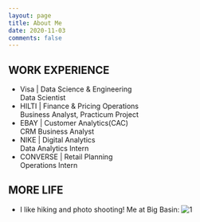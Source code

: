 ```yaml
---
layout: page
title: About Me
date: 2020-11-03
comments: false
---
```



## WORK EXPERIENCE
* Visa | Data Science & Engineering                                     
  Data Scientist
* HILTI | Finance & Pricing Operations                                     
  Business Analyst, Practicum Project
* EBAY | Customer Analytics(CAC)                                     
  CRM Business Analyst
* NIKE | Digital Analytics                                     
  Data Analytics Intern
* CONVERSE | Retail Planning                                     
  Operations Intern

## MORE LIFE
* I like hiking and photo shooting! Me at Big Basin:
![1](https://raw.githubusercontent.com/lmei33/lmei33.github.io/master/assets/img/hiking.jpg) 
